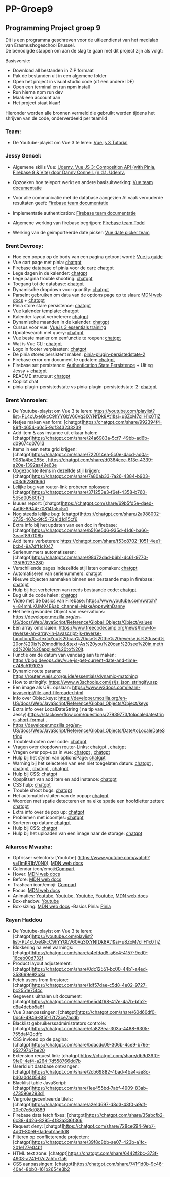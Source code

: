 # PP-Groep9
<h2>Programming Project groep 9</h2>

Dit is een programma geschreven voor de uitleendienst van het medialab van Erasmushogeschool Brussel. <br>
De benodigde stappen om aan de slag te gaan met dit project zijn als volgt:

Basisversie:
<ul>
  <li>Download all bestanden in ZIP formaat</li>
  <li>Pak de bestanden uit in een algemene folder</li>
  <li>Open het project in visual studio code (of een andere IDE)</li>
  <li>Open een terminal en run npm install</li>
  <li>Run hierna npm run dev</li>
  <li>Maak een account aan</li>
  <li>Het project staat klaar!</li>
</ul>



Hieronder worden alle bronnen vermeld die gebruikt werden tijdens het shrijven van de code, onderverdeeld per teamlid

<h3>Team:</h3>

- De Youtube-playist om Vue 3 te leren: [Vue.js 3 Tutorial](https://youtube.com/playlist?list=PL4cUxeGkcC9hYYGbV60Vq3IXYNfDk8At1&si=u8ZxM7clIH1x0TjZ)

<h3>Jessy Gencel:</h3> 

- Algemene skills Vue: [Udemy. Vue JS 3: Composition API (with Pinia, Firebase 9 & Vite) door Danny Connell. (n.d.). Udemy.](https://www.udemy.com/course/vue-js-3-composition-api/?couponCode=LEADERSALE24B)

- Opzoeken hoe teleport werkt en andere basisuitwerking: [Vue team documentatie](https://vuejs.org)

- Voor alle communicatie met de database aangezien AI vaak verouderde resultaten geeft: [Firebase team documentatie](https://firebase.google.com/docs/firestore)

- Implementatie authentication: [Firebase team documentatie](https://firebase.google.com/docs/auth)

- Algemene werking van firebase begrijpen: [Firebase team Todd](https://www.youtube.com/watch?v=v_hR4K4auoQ&list=PLl-K7zZEsYLluG5MCVEzXAQ7ACZBCuZgZ)

- Werking van de geimporteerde date picker: [Vue date picker team](https://vue3datepicker.com/installation/)



<h3>Brent Devroey:</h3>

- Hoe een popup op de body van een pagina getoont wordt: [Vue.js guide](https://vuejs.org/guide/built-ins/teleport.html)
- Vue cart page met pinia: [chatgpt](https://chatgpt.com/share/7181079a-5e92-4717-aefe-514313cd2f58)
- Firebase database of pinia voor de cart: [chatgpt](https://chatgpt.com/share/c962b214-bff3-4dd5-9410-4c27d9efa20d)
- Lege dagen in de kalender: [chatgpt](https://chatgpt.com/share/1c29aafe-a8f2-46df-98c9-60e0cf59f808)
- Lege pagina trouble shooting: [chatgpt](https://chatgpt.com/share/6727e2e7-6139-419f-b303-e867c5b74adc)
- Toegang tot de database: [chatgpt](https://chatgpt.com/share/47325710-5fdb-4735-ac15-610c198cc704)
- Dynamische dropdown voor quantity: [chatgpt](https://chatgpt.com/share/71559c8d-cbcc-4b10-9b4e-5460060ad905)
- ParseInt gebruiken om data van de options page op te slaan: [MDN web docs](https://developer.mozilla.org/en-US/docs/Web/JavaScript/Reference/Global_Objects/parseInt) + [chatgpt](https://chatgpt.com/share/01bec154-2b2d-4578-931d-6ee9070737a4)
- Pinia store stare persistence: [chatgpt](https://chatgpt.com/share/b5c11ca2-ccd6-4e0c-9da0-e3a655868cea)
- Vue kalender template: [chatgpt](https://chatgpt.com/share/be925a11-62e0-4fca-9fac-faa689cb8bcf)
- Kalender layout verbeteren: [chatgpt](https://chatgpt.com/share/7636ba18-08c7-408c-a252-b6ed7693f78b)
- Dynamische maanden in de kalender: [chatgpt](https://chatgpt.com/share/a0283b54-9978-40cb-81d7-e3e87cab55bb)
- Cursus voor vue: [Vue.js 3 essentials training](https://www.linkedin.com/learning/vue-js-3-essential-training/what-you-should-learn-about-vue-js?u=67554514)
- Updatesearch met query: [chatgpt](https://chatgpt.com/share/5ff6cc0c-019e-477d-89c0-27cf8d230f68)
- Vue beste manier om eenfunctie te roepen: [chatgpt](https://chatgpt.com/share/303c456f-c784-4c76-8dc9-b2229a721762)
- Wat is Vue CLI: [chatgpt](https://chatgpt.com/share/d81fdeed-a79b-437f-918f-1395dd974ef4)
- Logo in footer verplaasten: [chatgpt](https://chatgpt.com/share/8708af81-e2e9-46e5-b256-43efeacca272)
- De pinia stores persistent maken: [pinia-plugin-persistedstate-2](https://www.npmjs.com/package/pinia-plugin-persistedstate-2)
- Firebase error om document te updaten: [chatgpt](https://chatgpt.com/share/01a9b43c-9779-484f-b2a6-abb9a77b4f5c)
- Firebase set persistence: [Authentication State Persistence](https://firebase.google.com/docs/auth/web/auth-state-persistence) + Uitleg Jessy + [chatgpt](https://chatgpt.com/share/fb13dd43-2812-4b30-b48b-5b081983ed16)
- README structuur: [chatgpt](https://chatgpt.com/share/4854c620-dc6b-40fb-8e0c-5d66024e27fb)
- Copilot chat
- pinia-plugin-persistedstate vs pinia-plugin-persistedstate-2: [chatgpt](https://chatgpt.com/share/721c7228-c062-4634-b32a-f43bcbc6e660)

<h3>Brent Vanroelen:</h3>

- De Youtube-playist om Vue 3 te leren: https://youtube.com/playlist?list=PL4cUxeGkcC9hYYGbV60Vq3IXYNfDk8At1&si=u8ZxM7clIH1x0TjZ
- Netjes maken van form: [chatgpt]https://chatgpt.com/share/992394f4-89ff-4654-a0c5-9df343233239
- Add item & ass instance uit elkaar halen: [chatgpt]https://chatgpt.com/share/24a6983a-5cf7-49bb-ad6b-d09674d07613
- Items in een nette grid krijgen: [chatgpt]https://chatgpt.com/share/722014ea-5c0e-4acd-ad0a-9081a4be285c , https://chatgpt.com/share/d0364cec-613c-4339-a20e-1392aa49e63e
- Opgezochte items in dezelfde stijl krijgen: [chatgpt]https://chatgpt.com/share/7a80ab33-7a26-4384-b903-d03d6286166d
- Lelijke bug van router-link proberen oplossen: [chatgpt]https://chatgpt.com/share/371253e3-f6ef-4358-b760-565d00560f73
- Isuues report: [chatgpt]https://chatgpt.com/share/69b5fd5e-daed-4a06-8944-70814155c5c1
- Nog steeds lelijke bug: [chatgpt]https://chatgpt.com/share/2a988002-3735-467c-9fc5-72a1d1d15cf6
- Extra info bij het updaten van een doc in firebase: [chatgpt]https://chatgpt.com/share/b516e5d6-935d-41d6-ba66-3eaef897f08b
- Add items verbeteren: https://chatgpt.com/share/f53c8702-1051-4ee1-bcb4-9a7dff1c1047
- Serienummers automatiseren: [chatgpt]https://chatgpt.com/share/98d72dad-b6b1-4c61-9770-135f60235280
- Verschillende pages indezelfde stijl laten opmaken: [chatgpt](https://chatgpt.com/share/c25d990c-5214-4d81-93d1-069aa82cc625)
- Automatiseren van serienummers: [chatgpt](https://chatgpt.com/share/98ed5bd9-75a4-49fc-a220-e94709c32f7e)
- Nieuwe objecten aanmaken binnen een bestaande map in firebase: [chatgpt](https://chatgpt.com/share/e7d65fad-1b34-4d07-b89c-a5f75244423d)
- Hulp bij het verbeteren van reeds bestaande code: [chatgpt](https://chatgpt.com/share/f6e60cc1-d6a5-4df4-86bc-0221f3cf5a04)
- Bug uit de code halen: [chatgpt](https://chatgpt.com/share/f38c0bbf-bf4a-4f1a-95e4-17d7a226e288)
- Video met de basics van Firebase: https://www.youtube.com/watch?v=84mhLKUM04E&ab_channel=MakeAppswithDanny
- Het hele gevonden Object van reservations: https://developer.mozilla.org/en-US/docs/Web/JavaScript/Reference/Global_Objects/Object/values
- Een array omdraaien: https://www.freecodecamp.org/news/how-to-reverse-an-array-in-javascript-js-reverse-function/#:~:text=You%20can%20use%20the%20reverse,is%20used%20on%20is%20modified.&text=As%20you%20can%20see%20in,method%20is%20applied%20to%20it.
- Functie om de datum van vandaag aan te maken: https://blog.devops.dev/vue-js-get-current-date-and-time-e748c5191025
- Dynamic route params: https://router.vuejs.org/guide/essentials/dynamic-matching
- How to stringify: https://www.w3schools.com/js/js_json_stringify.asp
- Een image als URL opslaan: https://www.w3docs.com/learn-javascript/file-and-filereader.html
- Info over Objec.keys: https://developer.mozilla.org/en-US/docs/Web/JavaScript/Reference/Global_Objects/Object/keys
- Extra info over LocalDateString ( na tip van Jessy):https://stackoverflow.com/questions/27939773/tolocaledatestring-short-format ,
- https://developer.mozilla.org/en-US/docs/Web/JavaScript/Reference/Global_Objects/Date/toLocaleDateString
- Troubleshooten over code: [chatgpt](https://chatgpt.com/share/504a19cb-b26f-473f-8c46-71a68fb200a3)
- Vragen over dropdown router-Links: [chatgpt](https://chatgpt.com/share/82768e62-2592-49a9-8d98-9a61379014e4) , [chatgpt](https://chatgpt.com/share/f3b03082-ee68-470d-971b-0a93e52797ea)
- Vragen over pop-ups in vue: [chatgpt](https://chatgpt.com/share/6f2ace3e-494a-4a16-8c46-3a23f0bff2a0) , [chatgpt](https://chatgpt.com/share/ec08d56d-56bb-4148-ad00-bbe3b4fdff0a)
- Hulp bij het stylen van optionsPage: [chatgpt](https://chatgpt.com/share/f00b2a8b-346e-4e97-b076-3c3fd1609453)
- Warning bij het selecteren van een niet toegelaten datum: [chatgpt](https://chatgpt.com/share/b05b0200-a573-4f64-bbdc-f5814614620) , [chatgpt](https://chatgpt.com/share/18ce3f6a-3b0e-4c48-adfc-b7d84cbfac30) , [chatgpt](https://chatgpt.com/share/94b01fc2-5518-4528-84f2-62c597c6c847) , [chatgpt](https://chatgpt.com/share/fafb9956-e133-4030-9d4b-6cad8318ce63)
- Hulp bij CSS: [chatgpt](https://chatgpt.com/share/9eeb5e06-d0f6-474a-8f00-b02cbed413f8)
- Opsplitsen van add item en add instance: [chatgpt](https://chatgpt.com/share/24a6983a-5cf7-49bb-ad6b-d09674d07613)
- CSS hulp: [chatgpt](https://chatgpt.com/share/722014ea-5c0e-4acd-ad0a-9081a4be285c)
- Trouble shoot bugs: [chatgpt](https://chatgpt.com/share/371253e3-f6ef-4358-b760-565d00560f73)
- Het automatich sluiten van de popup: [chatgpt](https://chatgpt.com/share/4285c5ad-7582-49e1-b295-58d842b06e96)
- Woorden met spatie detecteren en na elke spatie een hoofdletter zetten: [chatgpt](https://chatgpt.com/share/e6c06dcf-5aa7-4907-8d6b-714143aefc28)
- Extra info over de pop up: [chatgpt](https://chatgpt.com/share/11d80d64-f711-4391-9285-ffd1ad913315)
- Problemen met icoontjes: [chatgpt](https://chatgpt.com/share/59c7f479-d3f2-4b74-b1ed-23bb6143d104)
- Sorteren op datum: [chatgpt](https://chatgpt.com/share/cbbf6210-994e-474f-95ad-9bdc6f0edfc0)
- Hulp bij CSS: [chatgpt](https://chatgpt.com/share/0649a67f-2d41-4cc8-86b0-70dd0cd9c18b)
- Hulp bij het uploaden van een image naar de storage: [chatgpt](https://chatgpt.com/share/73586585-d269-464f-88d8-964e6dae7b3b)

<h3> Aikarose Mwasha: </h3>

- Opfrisser selectors: [Youtube] (https://www.youtube.com/watch?v=l1mER1bV0N0), [MDN web docs](https://developer.mozilla.org/en-US/docs/Web/CSS/:nth-child)
- Calendar icon/emoji:[Compart](https://www.compart.com/en/unicode/U+1F4C5)
- Hover: [MDN web docs](https://developer.mozilla.org/en-US/docs/Web/CSS/:hover) 
- Before: [MDN web docs](https://developer.mozilla.org/en-US/docs/Web/CSS/::before)
- Trashcan icon/emoji: [Compart](https://www.compart.com/en/unicode/U+1F5D1)
- Focus: [MDN web docs](https://developer.mozilla.org/en-US/docs/Web/CSS/:focus)
- Animaties: [Youtube](https://www.youtube.com/watch?v=PH35-BDak0M), [Youtube](https://www.youtube.com/watch?v=oYlJR4Le228), [Youtube](https://www.youtube.com/watch?v=rzD-cPhq02E), [Youtube](https://www.youtube.com/watch?v=aii2itPgRVs), [MDN web docs](https://developer.mozilla.org/en-US/docs/Web/CSS/transform-function/translateY)
- Box-shadow: [Youtube](https://www.youtube.com/watch?v=-JNRQ5HjNeI)
- Box-sizing: [MDN web docs](https://developer.mozilla.org/en-US/docs/Web/CSS/box-sizing)
-Basics Pinia: [Pinia](https://pinia.vuejs.org/introduction)

<h3>Rayan Haddou</h3>

- De Youtube-playist om Vue 3 te leren: [chatgpt]https://youtube.com/playlist?list=PL4cUxeGkcC9hYYGbV60Vq3IXYNfDk8At1&si=u8ZxM7clIH1x0TjZ
- Blokkering na veel warnings: [chatgpt]https://chatgpt.com/share/a4efdad5-a6c4-4157-9cd0-16ceb00d732f
- Product layout adjustement: [chatgpt]https://chatgpt.com/share/0dc12551-bc00-44b1-a4ed-358669e92b8a
- Fetch users from firestore: [chatgpt]https://chatgpt.com/share/1df57dae-c5d8-4e02-9727-bc2551e75f4c
- Gegevens uithalen uit document: [chatgpt]https://chatgpt.com/share/be5d4f68-417e-4a7b-bfa2-d8a4debb5a6f
- Vue 3 aanpassingen: [chatgpt]https://chatgpt.com/share/60d60df0-0dc6-4946-8f5f-17f73ce7acdb
- Blacklist gebruikerssadministrators controle: [chatgpt]https://chatgpt.com/share/e1a823ea-303a-4488-9305-755daf42cdfc
- CSS invloed op de pagina: [chatgpt]https://chatgpt.com/share/bdacdc09-306b-4ce9-b76e-952797b7be20
- Extension request link: [chatgpt]https://chatgpt.com/share/db9d39f0-9fe0-4ef4-a264-7d558766dd7b
- UserId uit database ontvangen: [chatgpt]https://chatgpt.com/share/2cb69882-4bad-4ba4-ae8c-bd0a0d405438
- Blacklist table JavaScript: [chatgpt]https://chatgpt.com/share/1ee455bd-7abf-4909-83ab-473596e293d1
- Vergrote gecentreerde titels: [chatgpt]https://chatgpt.com/share/a2e1d697-d8d3-43f0-a9df-20e07c6d0889
- Firebase data fetch fixes: [chatgpt]https://chatgpt.com/share/35abcfb2-6c38-4426-8295-4f83a336f366
- Request deny: [chatgpt]https://chatgpt.com/share/728ce694-9eb7-4d01-80e9-0adeab1ae3d8
- Filteren op conflicterende projecten: [chatgpt]https://chatgpt.com/share/39f8c8bb-ae07-423b-a1fc-201e127e04bf
- HTML text zone: [chatgpt]https://chatgpt.com/share/6442f2bc-373f-4908-a241-07c2a5fc71a6
- CSS aanpassingen: [chatgpt]https://chatgpt.com/share/741f1d0b-9c46-40a4-8bb0-161b2654e3b2






